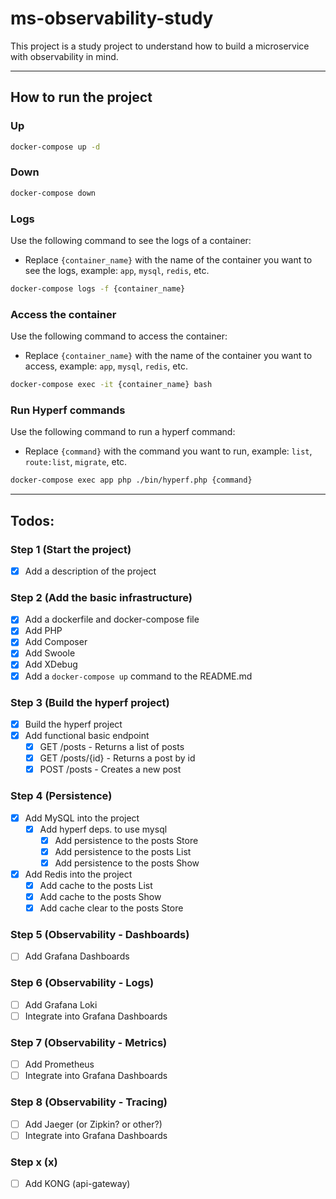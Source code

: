 # ms-observability-study

This project is a study project to understand how to build a microservice with observability in mind.

---

## How to run the project

### Up
```bash
docker-compose up -d
```

### Down
```bash
docker-compose down
```

### Logs
Use the following command to see the logs of a container:
- Replace `{container_name}` with the name of the container you want to see the logs, example: `app`, `mysql`, `redis`, etc.
```bash
docker-compose logs -f {container_name}
```

### Access the container
Use the following command to access the container:
- Replace `{container_name}` with the name of the container you want to access, example: `app`, `mysql`, `redis`, etc.
```bash
docker-compose exec -it {container_name} bash
```

### Run Hyperf commands
Use the following command to run a hyperf command:
- Replace `{command}` with the command you want to run, example: `list`, `route:list`, `migrate`, etc.
```bash
docker-compose exec app php ./bin/hyperf.php {command}
```

---

## Todos:

### Step 1 (Start the project)
- [x] Add a description of the project

### Step 2 (Add the basic infrastructure)
- [X] Add a dockerfile and docker-compose file
- [X] Add PHP
- [X] Add Composer
- [X] Add Swoole
- [X] Add XDebug
- [X] Add a `docker-compose up` command to the README.md

### Step 3 (Build the hyperf project)
- [X] Build the hyperf project
- [X] Add functional basic endpoint
  - [X] GET /posts - Returns a list of posts
  - [X] GET /posts/{id} - Returns a post by id
  - [X] POST /posts - Creates a new post

### Step 4 (Persistence)
- [X] Add MySQL into the project
  - [X] Add hyperf deps. to use mysql
    - [X] Add persistence to the posts Store
    - [X] Add persistence to the posts List
    - [X] Add persistence to the posts Show
- [X] Add Redis into the project
  - [X] Add cache to the posts List
  - [X] Add cache to the posts Show
  - [X] Add cache clear to the posts Store

### Step 5 (Observability - Dashboards)
- [ ] Add Grafana Dashboards

### Step 6 (Observability - Logs)
- [ ] Add Grafana Loki
- [ ] Integrate into Grafana Dashboards

### Step 7 (Observability - Metrics)
- [ ] Add Prometheus
- [ ] Integrate into Grafana Dashboards

### Step 8 (Observability - Tracing)
- [ ] Add Jaeger (or Zipkin? or other?)
- [ ] Integrate into Grafana Dashboards

### Step x (x)
- [ ] Add KONG (api-gateway)
